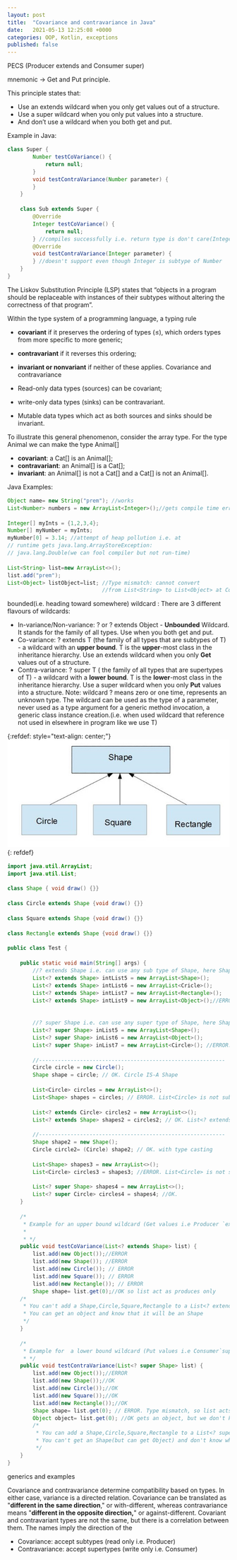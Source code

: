 ```yaml
---
layout: post
title:  "Covariance and contravariance in Java"
date:   2021-05-13 12:25:08 +0000
categories: OOP, Kotlin, exceptions
published: false
---
```


PECS (Producer extends and Consumer super)

mnemonic → Get and Put principle.

This principle states that:

- Use an extends wildcard when you only get values out of a structure.
- Use a super wildcard when you only put values into a structure.
- And don’t use a wildcard when you both get and put.

Example in Java:

``` java
class Super {
        Number testCoVariance() {
            return null;
        }
        void testContraVariance(Number parameter) {
        }
    }

    class Sub extends Super {
        @Override
        Integer testCoVariance() {
            return null;
        } //compiles successfully i.e. return type is don't care(Integer is subtype of Number)
        @Override
        void testContraVariance(Integer parameter) {
        } //doesn't support even though Integer is subtype of Number
    }
}
```
The Liskov Substitution Principle (LSP) states that “objects in a program should be replaceable with instances of their subtypes without altering the correctness of that program”.

Within the type system of a programming language, a typing rule

- <b>covariant</b> if it preserves the ordering of types (≤), which orders types from more specific to more generic;
- <b>contravariant</b> if it reverses this ordering;
- <b>invariant or nonvariant</b> if neither of these applies.
Covariance and contravariance

- Read-only data types (sources) can be covariant;
- write-only data types (sinks) can be contravariant.
- Mutable data types which act as both sources and sinks should be invariant.

To illustrate this general phenomenon, consider the array type. For the type Animal we can make the type Animal[]

- <b>covariant</b>: a Cat[] is an Animal[];
- <b>contravariant</b>: an Animal[] is a Cat[];
- <b>invariant</b>: an Animal[] is not a Cat[] and a Cat[] is not an Animal[].

Java Examples:

``` java
Object name= new String("prem"); //works
List<Number> numbers = new ArrayList<Integer>();//gets compile time error

Integer[] myInts = {1,2,3,4};
Number[] myNumber = myInts;
myNumber[0] = 3.14; //attempt of heap pollution i.e. at
// runtime gets java.lang.ArrayStoreException:
// java.lang.Double(we can fool compiler but not run-time)

List<String> list=new ArrayList<>();
list.add("prem");
List<Object> listObject=list; //Type mismatch: cannot convert
                              //from List<String> to List<Object> at Compiletime
```


bounded(i.e. heading toward somewhere) wildcard : There are 3 different flavours of wildcards:

- In-variance/Non-variance: ? or ? extends Object - <b>Unbounded</b> Wildcard. It stands for the family of all types. Use when you both get and put.
- Co-variance: ? extends T (the family of all types that are subtypes of T) - a wildcard with an <b>upper bound</b>. T is the <b>upper</b>-most class in the inheritance hierarchy. Use an extends wildcard when you only <b>Get</b> values out of a structure.
- Contra-variance: ? super T ( the family of all types that are supertypes of T) - a wildcard with a <b>lower bound</b>. T is the <b>lower</b>-most class in the inheritance hierarchy. Use a super wildcard when you only <b>Put</b> values into a structure.
Note: wildcard ? means zero or one time, represents an unknown type. The wildcard can be used as the type of a parameter, never used as a type argument for a generic method invocation, a generic class instance creation.(i.e. when used wildcard that reference not used in elsewhere in program like we use T)


{:refdef: style="text-align: center;"}
![PECS](/assets/ki1Kf.jpg)
{: refdef}

``` java
import java.util.ArrayList;
import java.util.List;

class Shape { void draw() {}}

class Circle extends Shape {void draw() {}}

class Square extends Shape {void draw() {}}

class Rectangle extends Shape {void draw() {}}

public class Test {

    public static void main(String[] args) {
        //? extends Shape i.e. can use any sub type of Shape, here Shape is Upper Bound in inheritance hierarchy
        List<? extends Shape> intList5 = new ArrayList<Shape>();
        List<? extends Shape> intList6 = new ArrayList<Cricle>();
        List<? extends Shape> intList7 = new ArrayList<Rectangle>();
        List<? extends Shape> intList9 = new ArrayList<Object>();//ERROR.


        //? super Shape i.e. can use any super type of Shape, here Shape is Lower Bound in inheritance hierarchy
        List<? super Shape> inList5 = new ArrayList<Shape>();
        List<? super Shape> inList6 = new ArrayList<Object>();
        List<? super Shape> inList7 = new ArrayList<Circle>(); //ERROR.

        //-----------------------------------------------------------
        Circle circle = new Circle();
        Shape shape = circle; // OK. Circle IS-A Shape

        List<Circle> circles = new ArrayList<>();
        List<Shape> shapes = circles; // ERROR. List<Circle> is not subtype of List<Shape> even when Circle IS-A Shape

        List<? extends Circle> circles2 = new ArrayList<>();
        List<? extends Shape> shapes2 = circles2; // OK. List<? extends Circle> is subtype of List<? extends Shape>

        //-----------------------------------------------------------
        Shape shape2 = new Shape();
        Circle circle2= (Circle) shape2; // OK. with type casting

        List<Shape> shapes3 = new ArrayList<>();
        List<Circle> circles3 = shapes3; //ERROR. List<Circle> is not subtype of  List<Shape> even Circle is subetype of Shape

        List<? super Shape> shapes4 = new ArrayList<>();
        List<? super Circle> circles4 = shapes4; //OK.
    }

    /*
     * Example for an upper bound wildcard (Get values i.e Producer `extends`)
     *
     * */
    public void testCoVariance(List<? extends Shape> list) {
        list.add(new Object());//ERROR
        list.add(new Shape()); //ERROR
        list.add(new Circle()); // ERROR
        list.add(new Square()); // ERROR
        list.add(new Rectangle()); // ERROR
        Shape shape= list.get(0);//OK so list act as produces only
    /*
     * You can't add a Shape,Circle,Square,Rectangle to a List<? extends Shape>
     * You can get an object and know that it will be an Shape
     */
    }

    /*
     * Example for  a lower bound wildcard (Put values i.e Consumer`super`)
     * */
    public void testContraVariance(List<? super Shape> list) {
        list.add(new Object());//ERROR
        list.add(new Shape());//OK
        list.add(new Circle());//OK
        list.add(new Square());//OK
        list.add(new Rectangle());//OK
        Shape shape= list.get(0); // ERROR. Type mismatch, so list acts only as consumer
        Object object= list.get(0); //OK gets an object, but we don't know what kind of Object it is.
        /*
         * You can add a Shape,Circle,Square,Rectangle to a List<? super Shape>
         * You can't get an Shape(but can get Object) and don't know what kind of Shape it is.
         */
    }
}

```

generics and examples

Covariance and contravariance determine compatibility based on types. In either case, variance is a directed relation. Covariance can be translated as "<b>different in the same direction</b>," or with-different, whereas contravariance means "<b>different in the opposite direction,</b>" or against-different. Covariant and contravariant types are not the same, but there is a correlation between them. The names imply the direction of the

- Covariance: accept subtypes (read only i.e. Producer)
- Contravariance: accept supertypes (write only i.e. Consumer)

